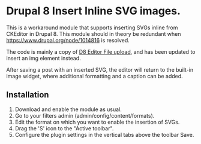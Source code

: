 # Drupal 8 Insert Inline SVG images.

This is a workaround module that supports inserting SVGs inline from CKEditor in Drupal 8. This module should in theory be redundant when https://www.drupal.org/node/1014816 is resolved.

The code is mainly a copy of [D8 Editor File upload](https://www.drupal.org/project/editor_file), and has been updated to insert an img element instead.

After saving a post with an inserted SVG, the editor will return to the built-in image widget, where additional formatting and a caption can be added.

## Installation
1. Download and enable the module as usual.
2. Go to your filters admin (admin/config/content/formats).
3. Edit the format on which you want to enable the insertion of SVGs.
4. Drag the 'S' icon to the "Active toolbar".
5. Configure the plugin settings in the vertical tabs above the toolbar
Save.

